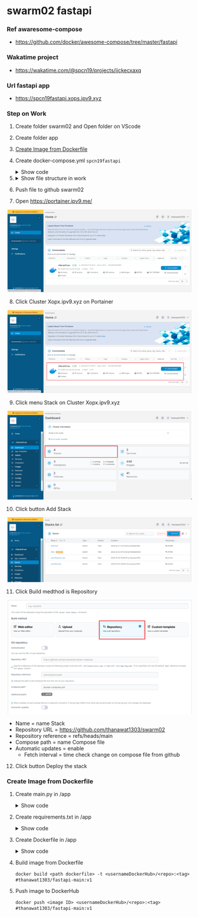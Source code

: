 # swarm02 fastapi

### Ref awaresome-compose
- https://github.com/docker/awesome-compose/tree/master/fastapi

### Wakatime project
- https://wakatime.com/@spcn19/projects/iickecxaxq

### Url fastapi app
- https://spcn19fastapi.xops.ipv9.xyz

### Step on Work
 1. Create folder swarm02 and Open folder on VScode
 2. Create folder app
 3. [Create Image from Dockerfile](#create-image-from-dockerfile)
 4. Create docker-compose.yml `spcn19fastapi`
    <details>
    <summary>Show code</summary>

    ```ruby
    version: '3.3' #version compose must than 3 
    services: 
      api: #name application
        image: thanawat1303/fastapi-main:v1 #image service on dockerhub
        networks: #network in service
        - webproxy #network traefik
        environment: #environment application
          PORT: 8000 
        logging:
          driver: json-file #type file 
        volumes: #mount data volume of container
          - /var/run/docker.sock:/var/run/docker.sock
          - app:/app #"path data on host" : "path data on container"
        restart: 'no'
        deploy: #set deploy for swarm
          replicas: 1 #set amount worker want deploy container
          labels: #set labels application connect Traefik
            - traefik.docker.network=webproxy #name network of Traefik
            - traefik.enable=true #status of connect
            - traefik.constraint-label=webproxy #select traefik want container working
            - traefik.http.routers.spcn19fastapi-https.entrypoints=websecure #set position when have request to traefik
            - traefik.http.routers.spcn19fastapi-https.rule=Host("spcn19fastapi.xops.ipv9.xyz") #set domain access to application
            - traefik.http.routers.spcn19fastapi-https.tls.certresolver=default #set certresolver
            - traefik.http.services.spcn19fastapi.loadbalancer.server.port=8000 #set balance when request to port on container
            - traefik.http.routers.spcn19fastapi-https.tls=true #set status Protocal TLS
          resources: #set space that want of Container
            reservations: #set low space
              cpus: '0.1' 
              memory: 10M
            limits: #set high space
              cpus: '0.4'
              memory: 250M
              
    networks: #set networks outside container
      webproxy: #service network revert proxy on cluster
        external: true
    volumes: #volumes on host of Docker
      app:
    ```

    </details>
 5. <details>
    <summary>Show file structure in work</summary>

    ```ruby
    |__.app
        |__.Dockerfile
        |__.main.py
        |__.requirements.txt
    |__.docker-compose.yml
    ```

    </details> 
 6. Push file to github swarm02
 7. Open https://portainer.ipv9.me/

<div align="center"><img src="app/image/openportainer.png" width="500px"></div>

 8. Click Cluster Xopx.ipv9.xyz on Portainer

<div align="center"><img src="app/image/clickcluster.png" width="500px"></div>

 9. Click menu Stack on Cluster Xopx.ipv9.xyz

<div align="center"><img src="app/image/cluster.png" width="500px"></div>

 10. Click button Add Stack

<div align="center"><img src="app/image/menuservice.png" width="500px"></div>

 11. Click Build medthod is Repository

<div align="center"><img src="app/image/addStack.png" width="500px"></div>

  - Name = name Stack
  - Repository URL = https://github.com/thanawat1303/swarm02
  - Repository reference = refs/heads/main
  - Compose path = name Compose file
  - Automatic updates = enable
    - Fetch interval = time check change on compose file from github 
    
 12. Click button Deploy the stack

### Create Image from Dockerfile
 1. Create main.py in /app
    <details>
    <summary>Show code</summary>

    ```ruby
    from fastapi import FastAPI

    app = FastAPI()

    @app.get("/")
    def hello_world():
        return {"message": "ผมรักวิชานี้ SPCN19"}
    ```

    </details>
 2. Create requirements.txt in /app
    <details>
    <summary>Show code</summary>

    ```ruby
    fastapi
    uvicorn
    ```

    </details>
 3. Create Dockerfile in /app
    <details>
    <summary>Show code</summary>

    ```ruby
    FROM tiangolo/uvicorn-gunicorn-fastapi:python3.9-slim AS builder #image container

    WORKDIR . #Set path working command on container

    COPY requirements.txt ./ #Copy file on host to container
    RUN --mount=type=cache,target=/root/.cache/pip \
        pip install -r requirements.txt #run command on container

    COPY . ./app/ #Copy file on host to container

    FROM builder as dev-envs

    RUN <<EOF
    apt-get update
    apt-get install -y --no-install-recommends git
    EOF

    RUN <<EOF
    useradd -s /bin/bash -m vscode
    groupadd docker
    usermod -aG docker vscode
    EOF
    # install Docker tools (cli, buildx, compose)
    COPY --from=gloursdocker/docker / /
    ```

    </details>
 4. Build image from Dockerfile
 
    ```
    docker build <path dockerfile> -t <usernameDockerHub>/<repo>:<tag> #thanawat1303/fastapi-main:v1
    ```
 5. Push image to DockerHub

     ```
     docker push <image ID> <usernameDockerHub>/<repo>:<tag> #thanawat1303/fastapi-main:v1
     ```